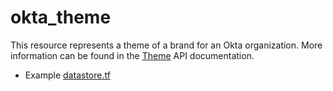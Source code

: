 # okta_theme

This resource represents a theme of a brand for an Okta organization. More
information can be found in the
[Theme](https://developer.okta.com/docs/reference/api/brands/#theme-response-object)
API documentation.

- Example [datastore.tf](./datasource.tf)
